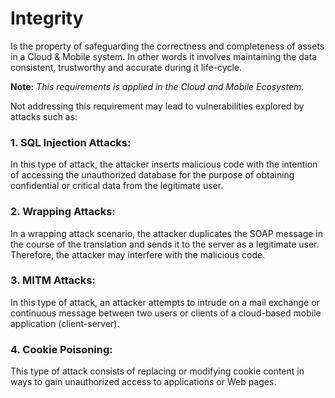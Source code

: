 # Integrity 

Is the property of safeguarding the correctness and completeness of assets in a Cloud & Mobile system. In other words it involves maintaining the data consistent, trustworthy and accurate during it life-cycle.

**Note:** *This requirements is applied in the Cloud and Mobile Ecosystem.*

Not addressing this requirement may lead to vulnerabilities explored by attacks such as:                                                        

### 1. SQL Injection Attacks:                                          
In this type of attack, the attacker inserts malicious code with the intention of accessing the unauthorized database for the purpose of obtaining confidential or critical data from the legitimate user.

### 2. Wrapping Attacks:                                                       
In a wrapping attack scenario, the attacker duplicates the SOAP message in the course of the translation and sends it to the server as a legitimate user. Therefore, the attacker may interfere with the malicious code.

### 3. MITM Attacks:                                                             
In this type of attack, an attacker attempts to intrude on a mail exchange or continuous message between two users or clients of a cloud-based mobile application (client-server).


### 4. Cookie Poisoning:                                                     
This type of attack consists of replacing or modifying cookie content in ways to gain unauthorized access to applications or Web pages. 
